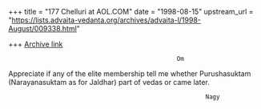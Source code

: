 +++
title = "177 Chelluri at AOL.COM"
date = "1998-08-15"
upstream_url = "https://lists.advaita-vedanta.org/archives/advaita-l/1998-August/009338.html"

+++
[Archive link](https://lists.advaita-vedanta.org/archives/advaita-l/1998-August/009338.html)

                                                   Om

Appreciate if any of the elite membership tell me whether Purushasuktam
(Narayanasuktam as for Jaldhar) part of vedas or came later.

                                                           Nagy

